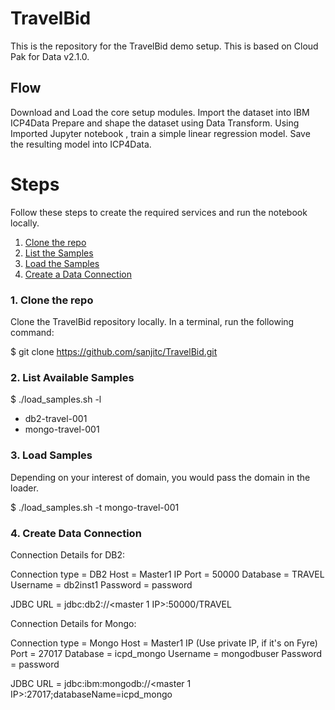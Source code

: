 # TravelBid

This is the repository for the TravelBid demo setup. This is based on Cloud Pak for Data v2.1.0. 

## Flow

Download and Load the core setup modules.
Import the dataset into IBM ICP4Data
Prepare and shape the dataset using Data Transform.
Using Imported Jupyter notebook , train a simple linear regression model.
Save the resulting model into ICP4Data.

# Steps
Follow these steps to create the required services and run the notebook locally.

1. [Clone the repo](#1-clone-the-repo)
2. [List the Samples](#2-list-vailable-samples)
3. [Load the Samples](#3-load-samples)
4. [Create a Data Connection](#4-create-data-connection)


### 1. Clone the repo

Clone the TravelBid repository locally. In a terminal, run the following command:

$ git clone https://github.com/sanjitc/TravelBid.git
### 2. List Available Samples

$ ./load_samples.sh -l
- db2-travel-001
- mongo-travel-001

### 3. Load Samples

Depending on your interest of domain, you would pass the domain in the loader.

$  ./load_samples.sh -t mongo-travel-001

### 4. Create Data Connection

Connection Details for DB2:

Connection type = DB2
Host = Master1 IP 
Port  = 50000
Database = TRAVEL
Username = db2inst1
Password = password

JDBC URL =  jdbc:db2://<master 1 IP>:50000/TRAVEL

Connection Details for Mongo:

Connection type = Mongo
Host = Master1 IP (Use private IP, if it's on Fyre)
Port  = 27017
Database = icpd_mongo
Username = mongodbuser
Password = password

JDBC URL =  jdbc:ibm:mongodb://<master 1 IP>:27017;databaseName=icpd_mongo
